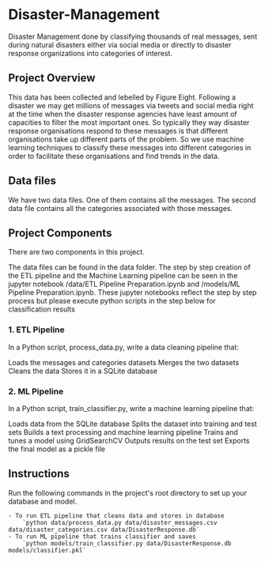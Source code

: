 # Disaster-Management
Disaster Management done by classifying thousands of real messages, sent during natural disasters either via social media or directly to disaster response organizations into categories of interest.

## Project Overview

This data has been collected and lebelled by Figure Eight. Following a disaster we may get millions of messages via tweets and social media right at the time when the disaster response agencies have least amount of capacities to filter the most important ones. So typically they way disaster response organisations respond to these messages is that different organisations take up different parts of the problem. So we use machine learning techniques  to classify these messages into different categories in order to facilitate these organisations and find trends in the data.

## Data files

We have two data files. One of them contains all the messages. The second data file contains all the categories associated with those messages.

## Project Components
There are two components in this project. 

The data files can be found in the data folder. The step by step creation of the ETL pipeline and the Machine Learning pipeline can be seen in the jupyter notebook /data/ETL Pipeline Preparation.ipynb and /models/ML Pipeline Preparation.ipynb. These jupyter notebooks reflect the step by step process but please execute python scripts in the step below for classification results

### 1. ETL Pipeline

In a Python script, process_data.py, write a data cleaning pipeline that:

Loads the messages and categories datasets
Merges the two datasets
Cleans the data
Stores it in a SQLite database


### 2. ML Pipeline
In a Python script, train_classifier.py, write a machine learning pipeline that:

Loads data from the SQLite database
Splits the dataset into training and test sets
Builds a text processing and machine learning pipeline
Trains and tunes a model using GridSearchCV
Outputs results on the test set
Exports the final model as a pickle file

## Instructions

Run the following commands in the project's root directory to set up your database and model.

    - To run ETL pipeline that cleans data and stores in database
        `python data/process_data.py data/disaster_messages.csv data/disaster_categories.csv data/DisasterResponse.db`
    - To run ML pipeline that trains classifier and saves
        `python models/train_classifier.py data/DisasterResponse.db models/classifier.pkl`
